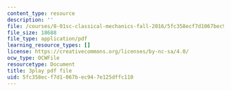 ```yaml
---
content_type: resource
description: ''
file: /courses/8-01sc-classical-mechanics-fall-2016/5fc358ecf7d1067bec947e125dffc110_O_M8asN10oQ.pdf
file_size: 18688
file_type: application/pdf
learning_resource_types: []
license: https://creativecommons.org/licenses/by-nc-sa/4.0/
ocw_type: OCWFile
resourcetype: Document
title: 3play pdf file
uid: 5fc358ec-f7d1-067b-ec94-7e125dffc110
---
```

